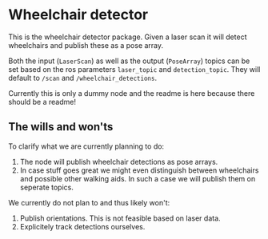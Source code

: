 # Wheelchair detector

This is the wheelchair detector package. Given a laser scan it will detect wheelchairs and publish these as a pose array.

Both the input (`LaserScan`) as well as the output (`PoseArray`) topics can be set based on the ros parameters `laser_topic` and `detection_topic`. They will default to `/scan` and `/wheelchair_detections`.

Currently this is only a dummy node and the readme is here because there should be a readme!

## The wills and won'ts
To clarify what we are currently planning to do:
1. The node will publish wheelchair detections as pose arrays.
2. In case stuff goes great we might even distinguish between wheelchairs and possible other walking aids. In such a case we will publish them on seperate topics.

We currently do not plan to and thus likely won't:
1. Publish orientations. This is not feasible based on laser data.
2. Explicitely track detections ourselves.